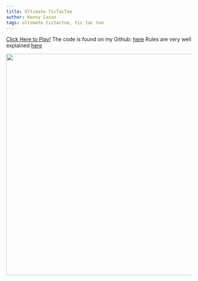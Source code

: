 ```yaml
---
title: Ultimate TicTacToe
author: Kenny Cason
tags: ultimate tictactoe, tic tac toe
---
```


<a href="/tictactoe/" target="_blank">Click Here to Play!</a>
The code is found on my Github: <a href="https://github.com/kennycason/ultimate_tictactoe" target="_blank">here</a>
Rules are very well explained <a href="http://mathwithbaddrawings.com/2013/06/16/ultimate-tic-tac-toe/" target="_blank">here</a>

<img src="https://raw.github.com/kennycason/ultimate_tictactoe/master/screenshot.png" width="600px"/>
